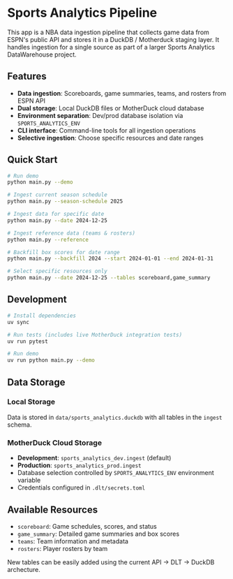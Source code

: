 # Sports Analytics Pipeline

This app is a NBA data ingestion pipeline that collects game data from ESPN's public API and stores it in a DuckDB / Motherduck staging layer. It handles ingestion for a single source as part of a larger Sports Analytics DataWarehouse project. 

## Features

- **Data ingestion**: Scoreboards, game summaries, teams, and rosters from ESPN API
- **Dual storage**: Local DuckDB files or MotherDuck cloud database
- **Environment separation**: Dev/prod database isolation via `SPORTS_ANALYTICS_ENV`
- **CLI interface**: Command-line tools for all ingestion operations
- **Selective ingestion**: Choose specific resources and date ranges

## Quick Start

```bash
# Run demo
python main.py --demo

# Ingest current season schedule
python main.py --season-schedule 2025

# Ingest data for specific date
python main.py --date 2024-12-25

# Ingest reference data (teams & rosters)
python main.py --reference

# Backfill box scores for date range
python main.py --backfill 2024 --start 2024-01-01 --end 2024-01-31

# Select specific resources only
python main.py --date 2024-12-25 --tables scoreboard,game_summary
```

## Development

```bash
# Install dependencies
uv sync

# Run tests (includes live MotherDuck integration tests)
uv run pytest

# Run demo
uv run python main.py --demo
```

## Data Storage

### Local Storage
Data is stored in `data/sports_analytics.duckdb` with all tables in the `ingest` schema.

### MotherDuck Cloud Storage
- **Development**: `sports_analytics_dev.ingest` (default)
- **Production**: `sports_analytics_prod.ingest` 
- Database selection controlled by `SPORTS_ANALYTICS_ENV` environment variable
- Credentials configured in `.dlt/secrets.toml`

## Available Resources

- `scoreboard`: Game schedules, scores, and status
- `game_summary`: Detailed game summaries and box scores
- `teams`: Team information and metadata  
- `rosters`: Player rosters by team


New tables can be easily added using the current API -> DLT -> DuckDB archecture.